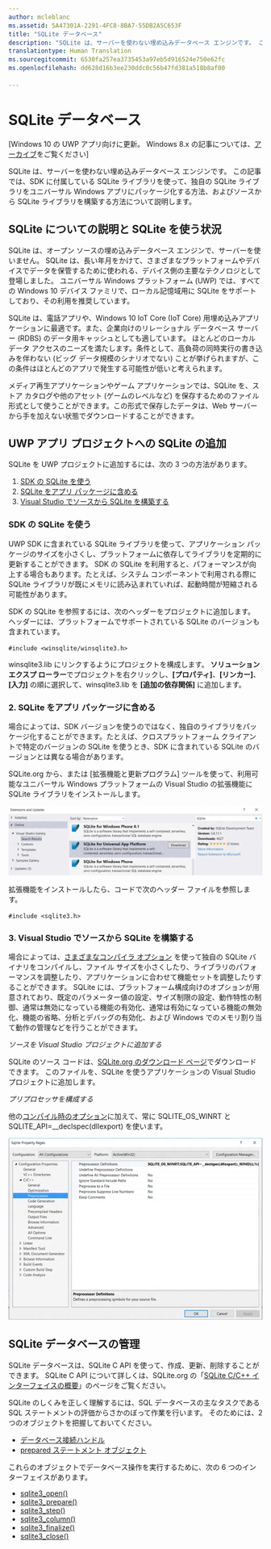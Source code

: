 ```yaml
---
author: mcleblanc
ms.assetid: 5A47301A-2291-4FC8-8BA7-55DB2A5C653F
title: "SQLite データベース"
description: "SQLite は、サーバーを使わない埋め込みデータベース エンジンです。 この記事では、SDK に付属している SQLite ライブラリを使って、独自の SQLite ライブラリをユニバーサル Windows アプリにパッケージ化する方法、およびソースから SQLite ライブラリを構築する方法について説明します。"
translationtype: Human Translation
ms.sourcegitcommit: 6530fa257ea3735453a97eb5d916524e750e62fc
ms.openlocfilehash: dd628d16b3ee230ddc0c56b47fd381a518b8af00

---
```

# SQLite データベース

\[Windows 10 の UWP アプリ向けに更新。 Windows 8.x の記事については、[アーカイブ](http://go.microsoft.com/fwlink/p/?linkid=619132)をご覧ください\]


SQLite は、サーバーを使わない埋め込みデータベース エンジンです。 この記事では、SDK に付属している SQLite ライブラリを使って、独自の SQLite ライブラリをユニバーサル Windows アプリにパッケージ化する方法、およびソースから SQLite ライブラリを構築する方法について説明します。

## SQLite についての説明と SQLite を使う状況

SQLite は、オープン ソースの埋め込みデータベース エンジンで、サーバーを使いません。 SQLite は、長い年月をかけて、さまざまなプラットフォームやデバイスでデータを保管するために使われる、デバイス側の主要なテクノロジとして登場しました。 ユニバーサル Windows プラットフォーム (UWP) では、すべての Windows 10 デバイス ファミリで、ローカル記憶域用に SQLite をサポートしており、その利用を推奨しています。

SQLite は、電話アプリや、Windows 10 IoT Core (IoT Core) 用埋め込みアプリケーションに最適です。また、企業向けのリレーショナル データベース サーバー (RDBS) のデータ用キャッシュとしても適しています。 ほとんどのローカル データ アクセスのニーズを満たします。条件として、高負荷の同時実行の書き込みを伴わない (ビッグ データ規模のシナリオでない) ことが挙げられますが、この条件はほとんどのアプリで発生する可能性が低いと考えられます。

メディア再生アプリケーションやゲーム アプリケーションでは、SQLite を、ストア カタログや他のアセット (ゲームのレベルなど) を保存するためのファイル形式として使うことができます。この形式で保存したデータは、Web サーバーから手を加えない状態でダウンロードすることができます。

## UWP アプリ プロジェクトへの SQLite の追加

SQLite を UWP プロジェクトに追加するには、次の 3 つの方法があります。

1.  [SDK の SQLite を使う](#using-the-sdk-sqlite)
2.  [SQLite をアプリ パッケージに含める](#including-sqlite-in-the-app-package)
3.  [Visual Studio でソースから SQLite を構築する](#building-sqlite-from-source-in-visual-studio)

### SDK の SQLite を使う

UWP SDK に含まれている SQLite ライブラリを使って、アプリケーション パッケージのサイズを小さくし、プラットフォームに依存してライブラリを定期的に更新することができます。 SDK の SQLite を利用すると、パフォーマンスが向上する場合もあります。たとえば、システム コンポーネントで利用される際に SQLite ライブラリが既にメモリに読み込まれていれば、起動時間が短縮される可能性があります。

SDK の SQLite を参照するには、次のヘッダーをプロジェクトに追加します。 ヘッダーには、プラットフォームでサポートされている SQLite のバージョンも含まれています。

`#include <winsqlite/winsqlite3.h>`

winsqlite3.lib にリンクするようにプロジェクトを構成します。 **ソリューション エクスプ ローラー**でプロジェクトを右クリックし、**[プロパティ]**、**[リンカー]**、**[入力]** の順に選択して、winsqlite3.lib を **[追加の依存関係]** に追加します。

### 2. SQLite をアプリ パッケージに含める

場合によっては、SDK バージョンを使うのではなく、独自のライブラリをパッケージ化することができます。たとえば、クロスプラットフォーム クライアントで特定のバージョンの SQLite を使うとき、SDK に含まれている SQLite のバージョンとは異なる場合があります。

SQLite.org から、または [拡張機能と更新プログラム] ツールを使って、利用可能なユニバーサル Windows プラットフォームの Visual Studio の拡張機能に SQLite ライブラリをインストールします。

![[拡張機能と更新プログラム] 画面](./images/extensions-and-updates.png)

拡張機能をインストールしたら、コードで次のヘッダー ファイルを参照します。

`#include <sqlite3.h>`

### 3. Visual Studio でソースから SQLite を構築する

場合によっては、[さまざまなコンパイラ オプション](http://www.sqlite.org/compile.html) を使って独自の SQLite バイナリをコンパイルし、ファイル サイズを小さくしたり、ライブラリのパフォーマンスを調整したり、アプリケーションに合わせて機能セットを調整したりすることができます。 SQLite には、プラットフォーム構成向けのオプションが用意されており、既定のパラメーター値の設定、サイズ制限の設定、動作特性の制御、通常は無効になっている機能の有効化、通常は有効になっている機能の無効化、機能の省略、分析とデバッグの有効化、および Windows でのメモリ割り当て動作の管理などを行うことができます。

*ソースを Visual Studio プロジェクトに追加する*

SQLite のソース コードは、[SQLite.org のダウンロード ページ](https://www.sqlite.org/download.html)でダウンロードできます。 このファイルを、SQLite を使うアプリケーションの Visual Studio プロジェクトに追加します。

*プリプロセッサを構成する*

他の[コンパイル時のオプション](http://www.sqlite.org/compile.html)に加えて、常に SQLITE\_OS\_WINRT と SQLITE\_API=\_\_declspec(dllexport) を使います。

![[SQLite プロパティ ページ] 画面](./images/property-pages.png)

## SQLite データベースの管理

SQLite データベースは、SQLite C API を使って、作成、更新、削除することができます。 SQLite C API について詳しくは、SQLite.org の「[SQLite C/C++ インターフェイスの概要](http://www.sqlite.org/cintro.html)」のページをご覧ください。

SQLite のしくみを正しく理解するには、SQL データベースの主なタスクである SQL ステートメントの評価からさかのぼって作業を行います。 そのためには、2 つのオブジェクトを把握しておいてください。

-   [データベース接続ハンドル](https://www.sqlite.org/c3ref/sqlite3.html)
-   [prepared ステートメント オブジェクト](https://www.sqlite.org/c3ref/stmt.html)

これらのオブジェクトでデータベース操作を実行するために、次の 6 つのインターフェイスがあります。

-   [sqlite3\_open()](https://web.archive.org/web/20141228070025/http:/www.sqlite.org/c3ref/open.html)
-   [sqlite3\_prepare()](https://web.archive.org/web/20141228070025/http:/www.sqlite.org/c3ref/prepare.html)
-   [sqlite3\_step()](https://web.archive.org/web/20141228070025/http:/www.sqlite.org/c3ref/step.html)
-   [sqlite3\_column()](https://web.archive.org/web/20141228070025/http:/www.sqlite.org/c3ref/column_blob.html)
-   [sqlite3\_finalize()](https://web.archive.org/web/20141228070025/http:/www.sqlite.org/c3ref/finalize.html)
-   [sqlite3\_close()](https://web.archive.org/web/20141228070025/http:/www.sqlite.org/c3ref/close.html)

 

 







<!--HONumber=Jun16_HO4-->


